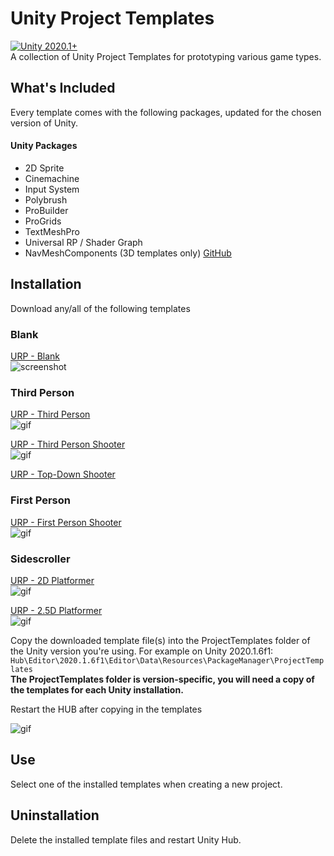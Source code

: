 # Unity Project Templates
[![Unity 2020.1+](https://img.shields.io/badge/unity-2020.1%2B-blue.svg)](https://unity3d.com/get-unity/download/archive)  
A collection of Unity Project Templates for prototyping various game types.

## What's Included
Every template comes with the following packages, updated for the chosen version of Unity.
#### Unity Packages
- 2D Sprite
- Cinemachine
- Input System
- Polybrush
- ProBuilder
- ProGrids
- TextMeshPro
- Universal RP / Shader Graph
- NavMeshComponents (3D templates only) [GitHub](https://github.com/Unity-Technologies/NavMeshComponents)

## Installation
Download any/all of the following templates  

### Blank
[URP - Blank](https://github.com/vfs-sct/UnityProjectTemplates/raw/blank/urp-blank.tgz)  
![screenshot](https://i.imgur.com/zGdsm0T.png)

### Third Person
[URP - Third Person](https://github.com/vfs-sct/UnityProjectTemplates/raw/third-person/urp-third-person.tgz)  
![gif](https://i.imgur.com/3QePVI0.gif)

[URP - Third Person Shooter](https://github.com/vfs-sct/UnityProjectTemplates/raw/third-person-shooter/urp-third-person-shooter.tgz)  
![gif](https://i.imgur.com/C8kOjmU.gif)

[URP - Top-Down Shooter](https://github.com/vfs-sct/UnityProjectTemplates/raw/top-down-shooter/urp-top-down-shooter.tgz)  

### First Person
[URP - First Person Shooter](https://github.com/vfs-sct/UnityProjectTemplates/raw/first-person-shooter/urp-first-person-shooter.tgz)  
![gif](https://i.imgur.com/xDP0ZRp.gif)

### Sidescroller
[URP - 2D Platformer](https://github.com/vfs-sct/UnityProjectTemplates/raw/2D-platformer/urp-2D-platformer.tgz)  
![gif](https://i.imgur.com/BB2vrW8.gif)

[URP - 2.5D Platformer](https://github.com/vfs-sct/UnityProjectTemplates/raw/2.5D-platformer/urp-2.5D-platformer.tgz)  
![gif](https://i.imgur.com/aJhnt64.gif)

Copy the downloaded template file(s) into the ProjectTemplates folder of the Unity version you're using. For example on Unity 2020.1.6f1:  
```Hub\Editor\2020.1.6f1\Editor\Data\Resources\PackageManager\ProjectTemplates```  
**The ProjectTemplates folder is version-specific, you will need a copy of the templates for each Unity installation.**

Restart the HUB after copying in the templates

![gif](../main/Documentation/installation.gif)


## Use
Select one of the installed templates when creating a new project.

<Quin insert a screenshot>

## Uninstallation
Delete the installed template files and restart Unity Hub.
